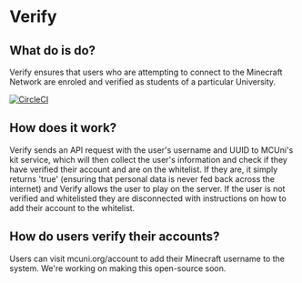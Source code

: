 # Verify

## What do is do?
Verify ensures that users who are attempting to connect to the Minecraft Network are enroled and verified as students of a particular University.

[![CircleCI](https://dl.circleci.com/status-badge/img/gh/MCUniDev/Verify/tree/master.svg?style=svg)](https://dl.circleci.com/status-badge/redirect/gh/MCUniDev/Verify/tree/master)

## How does it work?
Verify sends an API request with the user's username and UUID to MCUni's kit service, which will then collect the user's information and check if they have
verified their account and are on the whitelist. If they are, it simply returns 'true' (ensuring that personal data is never fed back across the internet)
and Verify allows the user to play on the server. If the user is not verified and whitelisted they are disconnected with instructions on how to add their
account to the whitelist.

## How do users verify their accounts?
Users can visit mcuni.org/account to add their Minecraft username to the system. We're working on making this open-source soon.
